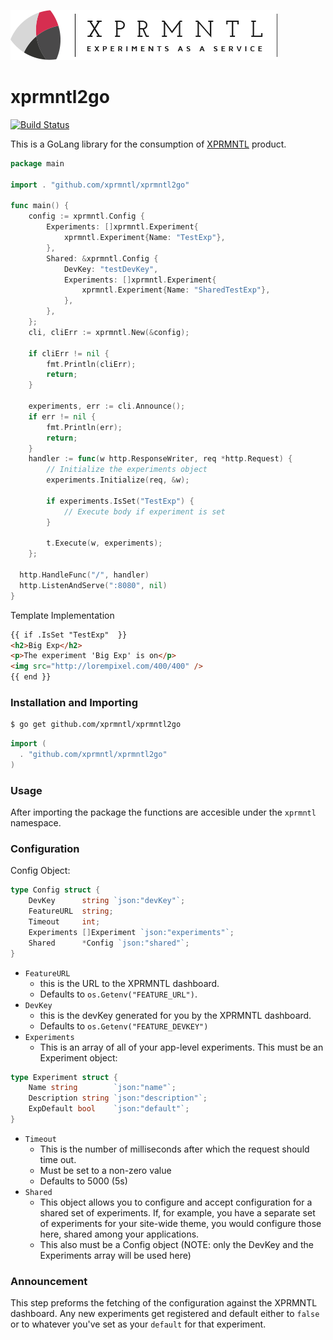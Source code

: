[![XPRMNTL](https://raw.githubusercontent.com/XPRMNTL/XPRMNTL.github.io/master/images/ghLogo.png)](https://github.com/XPRMNTL/XPRMNTL.github.io)
# xprmntl2go
[![Build Status](https://travis-ci.org/jshcrowthe/xprmntl2go.svg?branch=master)](https://travis-ci.org/XPRMNTL/feature-client.js)

This is a GoLang library for the consumption of [XPRMNTL](https://github.com/XPRMNTL/feature) product.

```go
package main

import . "github.com/xprmntl/xprmntl2go"

func main() {
	config := xprmntl.Config {
		Experiments: []xprmntl.Experiment{
			xprmntl.Experiment{Name: "TestExp"},
		},
		Shared: &xprmntl.Config {
			DevKey: "testDevKey",
			Experiments: []xprmntl.Experiment{
				xprmntl.Experiment{Name: "SharedTestExp"},
			},
		},
	};
	cli, cliErr := xprmntl.New(&config);

	if cliErr != nil {
		fmt.Println(cliErr);
		return;
	}

	experiments, err := cli.Announce();
	if err != nil {
		fmt.Println(err);
		return;
	}
	handler := func(w http.ResponseWriter, req *http.Request) {
		// Initialize the experiments object
		experiments.Initialize(req, &w);
		
		if experiments.IsSet("TestExp") {
			// Execute body if experiment is set
		}
		
		t.Execute(w, experiments);
	};

  http.HandleFunc("/", handler)
  http.ListenAndServe(":8080", nil)
}
```
Template Implementation
```html
{{ if .IsSet "TestExp"  }}
<h2>Big Exp</h2>
<p>The experiment 'Big Exp' is on</p>
<img src="http://lorempixel.com/400/400" />
{{ end }}
```

### Installation and Importing
```sh
$ go get github.com/xprmntl/xprmntl2go
```

```go
import (
  . "github.com/xprmntl/xprmntl2go"
)
```

### Usage
After importing the package the functions are accesible under the `xprmntl` namespace. 


### Configuration
Config Object:
```go
type Config struct {
	DevKey      string `json:"devKey"`;
	FeatureURL  string;
	Timeout     int;
	Experiments []Experiment `json:"experiments"`;
	Shared      *Config `json:"shared"`;
}
```
- `FeatureURL`
  - this is the URL to the XPRMNTL dashboard.
  - Defaults to `os.Getenv("FEATURE_URL")`.
- `DevKey`
  - this is the devKey generated for you by the XPRMNTL dashboard.
  - Defaults to `os.Getenv("FEATURE_DEVKEY")`
- `Experiments`
  - This is an array of all of your app-level experiments. This must be an Experiment object:
```go
type Experiment struct {
	Name string        `json:"name"`;
	Description string `json:"description"`;
	ExpDefault bool    `json:"default"`;
}
```
- `Timeout`
  - This is the number of milliseconds after which the request should time out.
  - Must be set to a non-zero value
  - Defaults to 5000 (5s)
- `Shared`
  - This object allows you to configure and accept configuration for a shared set of experiments. If, for example, you have a separate set of experiments for your site-wide theme, you would configure those here, shared among your applications.
  - This also must be a Config object (NOTE: only the DevKey and the Experiments array will be used here)

### Announcement
This step preforms the fetching of the configuration against the XPRMNTL dashboard. Any new experiments get registered and default either to `false` or to whatever you've set as your `default` for that experiment.
```go

```
